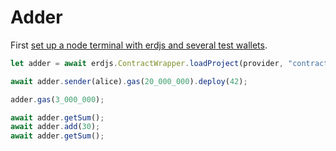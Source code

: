 # Adder

First [set up a node terminal with erdjs and several test wallets](../../../../tutorial/src/interaction.md).

```javascript
let adder = await erdjs.ContractWrapper.loadProject(provider, "contracts/examples/adder");

await adder.sender(alice).gas(20_000_000).deploy(42);

adder.gas(3_000_000);

await adder.getSum();
await adder.add(30);
await adder.getSum();
```
